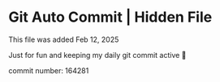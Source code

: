 # Git Auto Commit | Hidden File

This file was added Feb 12, 2025

Just for fun and keeping my daily git commit active 🤪

commit number: 164281
